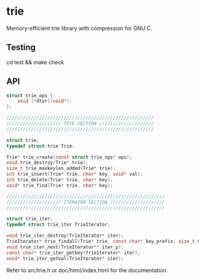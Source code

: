 # trie
Memory-efficient trie library with compression for GNU C.

## Testing
cd test && make check

## API
~~~c
struct trie_ops {
	void (*dtor)(void*);
};

//////////////////////////////////////////////////////
//////////////////// TRIE SECTION ////////////////////
//////////////////////////////////////////////////////

struct trie;
typedef struct trie Trie;

Trie* trie_create(const struct trie_ops* ops);
void trie_destroy(Trie* trie);
size_t trie_maxkeylen_added(Trie* trie);
int trie_insert(Trie* trie, char* key, void* val);
int trie_delete(Trie* trie, char* key);
void* trie_find(Trie* trie, char* key);

//////////////////////////////////////////////////////////
//////////////////// ITERATOR SECTION ////////////////////
//////////////////////////////////////////////////////////

struct trie_iter;
typedef struct trie_iter TrieIterator;

void trie_iter_destroy(TrieIterator* iter);
TrieIterator* trie_findall(Trie* trie, const char* key_prefix, size_t max_keylen);
void trie_iter_next(TrieIterator** iter_p);
const char* trie_iter_getkey(TrieIterator* iter);
void* trie_iter_getval(TrieIterator* iter);
~~~
Refer to src/trie.h or doc/html/index.html for the documentation
